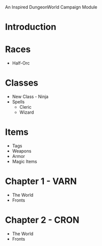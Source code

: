 An Inspired DungeonWorld Campaign Module

# Introduction
# Races
  * Half-Orc
# Classes
  * New Class - Ninja
  * Spells
    * Cleric
    * Wizard
# Items
  * Tags
  * Weapons
  * Armor
  * Magic Items
# Chapter 1 - VARN
* The World
* Fronts
# Chapter 2 - CRON
* The World
* Fronts
